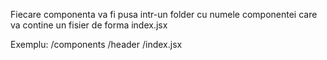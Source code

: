 Fiecare componenta va fi pusa intr-un folder cu numele componentei care va contine un fisier de forma index.jsx

Exemplu:
/components
 /header
  /index.jsx